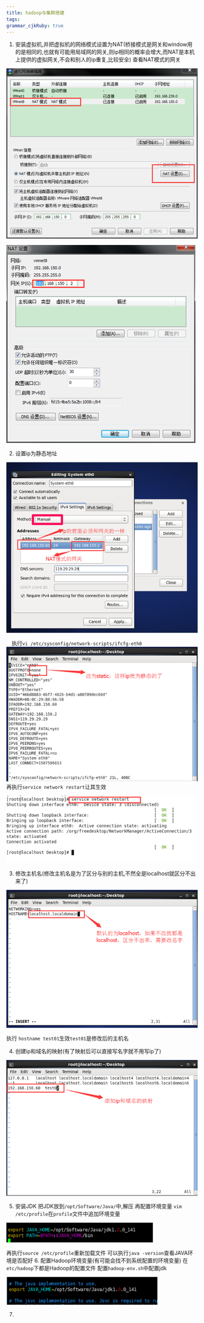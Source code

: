 ```yaml
---
title: hadoop与集群搭建
tags: 
grammar_cjkRuby: true
---
```


 1. 安装虚拟机,并把虚拟机的网络模式设置为NAT(桥接模式是网关和window用的是相同的,也就有可能用局域网的网关,则ip相同的概率会增大,而NAT是本机上提供的虚拟网关,不会和别人的ip重复,比较安全)
   查看NAT模式的网关

  ![enter description here][1]
  
  ![enter description here][2]
  
 2. 设置ip为静态地址

  ![enter description here][3]

　执行`vi /etc/sysconfig/network-scripts/ifcfg-eth0`
　
　![enter description here][4]
　
  再执行`service network restart`让其生效
  
  ![enter description here][5]
  
 3. 修改主机名(修改主机名是为了区分与别的主机,不然全是localhost就区分不出来了)

  ![enter description here][6]
  
  执行 `hostname test01`生效`test01`是修改后的主机名
  
 4. 创建ip和域名的映射(有了映射后可以直接写名字就不用写ip了)

  ![enter description here][7]

 5. 安装JDK
  把JDK放到`/opt/Software/Java/`中,解压
  再配置环境变量 `vim /etc/profile`在`profile`文件中追加环境变量

  ![enter description here][8]

  再执行`source /etc/profile`重新加载文件
  可以执行`java -version`查看JAVA环境是否配好
 6. 配置Hadoop环境变量(有可能会找不到系统配置的环境变量)
  在`etc/hadoop`下都是Hadoop的配置文件
  配置`hadoop-env.sh`中配置jdk

  ![enter description here][9]

 7. 


  [1]: https://www.github.com/wxdsunny/images/raw/master/1507557450802.jpg "1507557450802.jpg"
  [2]: https://www.github.com/wxdsunny/images/raw/master/1507557560527.jpg "1507557560527.jpg"
  [3]: https://www.github.com/wxdsunny/images/raw/master/1507557941819.jpg "1507557941819.jpg"
  [4]: https://www.github.com/wxdsunny/images/raw/master/1507558565934.jpg "1507558565934.jpg"
  [5]: https://www.github.com/wxdsunny/images/raw/master/1507559241598.jpg "1507559241598.jpg"
  [6]: https://www.github.com/wxdsunny/images/raw/master/1507558940918.jpg "1507558940918.jpg"
  [7]: https://www.github.com/wxdsunny/images/raw/master/1507559731814.jpg "1507559731814.jpg"
  [8]: https://www.github.com/wxdsunny/images/raw/master/1507561539150.jpg "1507561539150.jpg"
  [9]: https://www.github.com/wxdsunny/images/raw/master/1507562725324.jpg "1507562725324.jpg"